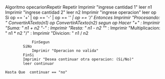 Algoritmo opecarionRepetir
	Repetir
			Imprimir "ingrese cantidad 1"
			leer n1
			Imprimir "ingrese cantidad 2"
			leer n2
			Imprimir "ingrese operacion"
			leer op
			Si op == '+' | op == '-' | op == '*' | op == '/' Entonces
				Imprimir "Procesando:  " ConvertirATexto(n1)  op  ConvertirATexto(n2)
				segun op Hacer
					"+" : 
						Imprimir "Suma: " n1 + n2 
					"-" :
						Imprimir "Resta: " n1 - n2 
					"*" : 
						Imprimir "Multiplicacion: " n1 * n2 
					"/" :
						Imprimir "Divicion: " n1 / n2 
						
				FinSegun
			SiNo
				Imprimir "Operacion no valida"
			FinSi
			Imprimir "Desea continuar otra operacion: (Si/No)"
			leer continuar 

	Hasta Que  continuar == "no" 

